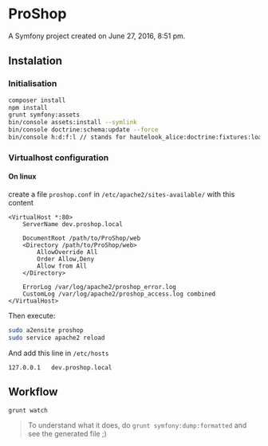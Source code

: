 ProShop
=======

A Symfony project created on June 27, 2016, 8:51 pm.

## Instalation

### Initialisation

```bash
composer install
npm install
grunt symfony:assets
bin/console assets:install --symlink
bin/console doctrine:schema:update --force
bin/console h:d:f:l // stands for hautelook_alice:doctrine:fixtures:load
```

### Virtualhost configuration

#### On linux

create a file `proshop.conf` in `/etc/apache2/sites-available/` with this content

```
<VirtualHost *:80>
    ServerName dev.proshop.local

    DocumentRoot /path/to/ProShop/web
    <Directory /path/to/ProShop/web>
        AllowOverride All
        Order Allow,Deny
        Allow from All
    </Directory>

    ErrorLog /var/log/apache2/proshop_error.log
    CustomLog /var/log/apache2/proshop_access.log combined
</VirtualHost>
```

Then execute:

```bash
sudo a2ensite proshop
sudo service apache2 reload
```

And add this line in `/etc/hosts`

```
127.0.0.1   dev.proshop.local
```


## Workflow

```bash
grunt watch
```

> To understand what it does, do `grunt symfony:dump:formatted` and see the generated file ;)
